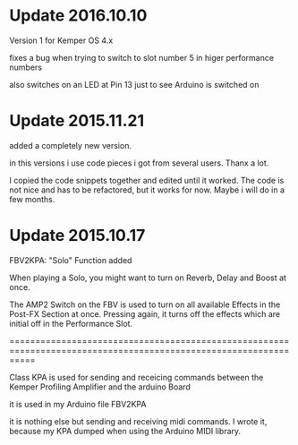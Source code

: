 Update 2016.10.10 
=================
Version 1 for Kemper OS 4.x

fixes a bug when trying to switch to slot number 5 in higer performance numbers 

also switches on an LED at Pin 13 just to see Arduino is switched on



Update 2015.11.21 
=================
added a completely new version.

in this versions i use code pieces i got from several users.
Thanx a lot.

I copied the code snippets together and edited until it worked.
The code is not nice and has to be refactored,
but it works for now.
Maybe i will do in a few months.


Update 2015.10.17 
=================
FBV2KPA: "Solo" Function added

When playing a Solo, you might want to turn on Reverb, Delay and Boost at once.

The AMP2 Switch on the FBV is used to turn on all available Effects in the Post-FX Section at once.
Pressing again, it turns off the effects which are initial off in the Performance Slot.

=================================================================================================================

Class KPA is used for sending and receicing commands between the Kemper Profiling Amplifier and the arduino Board


it is used in my Arduino file FBV2KPA

it is nothing else but sending and receiving midi commands.
I wrote it, because my KPA dumped when using the Arduino MIDI library.